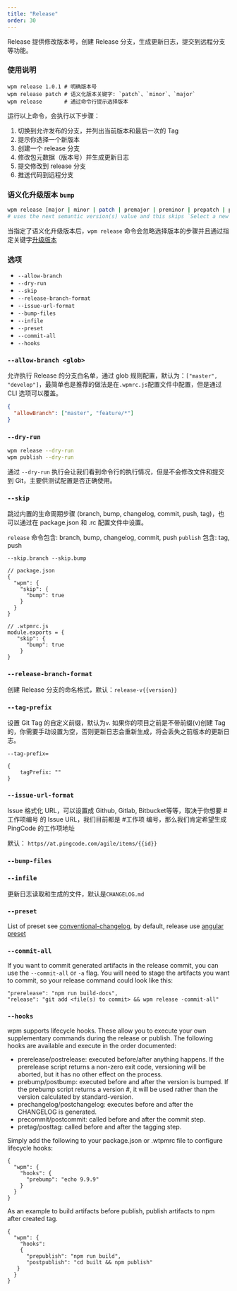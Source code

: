 ```yaml
---
title: "Release"
order: 30
---
```


Release 提供修改版本号，创建 Release 分支，生成更新日志，提交到远程分支等功能。
### 使用说明

```
wpm release 1.0.1 # 明确版本号
wpm release patch # 语义化版本关键字: `patch`、`minor`、`major`
wpm release       # 通过命令行提示选择版本
```

运行以上命令，会执行以下步骤：
1. 切换到允许发布的分支，并列出当前版本和最后一次的 Tag
1. 提示你选择一个新版本
1. 创建一个 release 分支
1. 修改包元数据（版本号）并生成更新日志
1. 提交修改到 release 分支
1. 推送代码到远程分支

### 语义化升级版本 `bump`

```sh
wpm release [major | minor | patch | premajor | preminor | prepatch | prerelease]
# uses the next semantic version(s) value and this skips `Select a new version for...` prompt
```
当指定了语义化升级版本后，`wpm release` 命令会忽略选择版本的步骤并且通过指定关键字[升级版本](https://github.com/npm/node-semver#functions)

### 选项

-   `--allow-branch`
-   `--dry-run`
-   `--skip`
-   `--release-branch-format`
-   `--issue-url-format`
-   `--bump-files`
-   `--infile`
-   `--preset`
-   `--commit-all`
-   `--hooks`

### `--allow-branch <glob>`
允许执行 Release 的分支白名单，通过 glob 规则配置，默认为：`["master", "develop"]`，最简单也是推荐的做法是在`.wpmrc.js`配置文件中配置，但是通过 CLI 选项可以覆盖。

```json
{
  "allowBranch": ["master", "feature/*"]
}
```

### `--dry-run`

```sh
wpm release --dry-run
wpm publish --dry-run
```
通过 `--dry-run` 执行会让我们看到命令行的执行情况，但是不会修改文件和提交到 Git，主要供测试配置是否正确使用。 

### `--skip`
跳过内置的生命周期步骤 (branch, bump, changelog, commit, push, tag)，也可以通过在 package.json 和 .rc 配置文件中设置。

`release` 命令包含: branch, bump, changelog, commit, push
`publish` 包含: tag, push

`--skip.branch --skip.bump`

```
// package.json
{
  "wpm": {
    "skip": {
      "bump": true
    }
  }
}
```

```
// .wtpmrc.js
module.exports = {
   "skip": {
      "bump": true
    }
}
```

### `--release-branch-format`

创建 Release 分支的命名格式，默认：`release-v{{version}}`

### `--tag-prefix`
设置 Git Tag 的自定义前缀，默认为`v`.
如果你的项目之前是不带前缀(v)创建 Tag 的，你需要手动设置为空，否则更新日志会重新生成，将会丢失之前版本的更新日志。

`--tag-prefix=`

```
{
    tagPrefix: ""
}
```

### `--issue-url-format`
Issue 格式化 URL，可以设置成 Github, Gitlab, Bitbucket等等，取决于你想要 #工作项编号 的 Issue URL，我们目前都是 #工作项 编号，那么我们肯定希望生成 PingCode 的工作项地址

默认： `https//at.pingcode.com/agile/items/{{id}}`

### `--bump-files`

### `--infile`
更新日志读取和生成的文件，默认是`CHANGELOG.md`

### `--preset`

List of preset see [conventional-changelog](https://github.com/conventional-changelog/conventional-changelog), by default, release use [angular preset](https://github.com/conventional-changelog/conventional-changelog/blob/master/packages/conventional-changelog-angular/README.md)

### `--commit-all`

If you want to commit generated artifacts in the release commit, you can use the `--commit-all` or `-a` flag. You will need to stage the artifacts you want to commit, so your release command could look like this:

```
"prerelease": "npm run build-docs",
"release": "git add <file(s) to commit> && wpm release -commit-all"
```

### `--hooks`

wpm supports lifecycle hooks. These allow you to execute your own supplementary commands during the release or publish. The following hooks are available and execute in the order documented:

-   prerelease/postrelease: executed before/after anything happens. If the prerelease script returns a non-zero exit code, versioning will be aborted, but it has no other effect on the process.
-   prebump/postbump: executed before and after the version is bumped. If the prebump script returns a version #, it will be used rather than the version calculated by standard-version.
-   prechangelog/postchangelog: executes before and after the CHANGELOG is generated.
-   precommit/postcommit: called before and after the commit step.
-   pretag/posttag: called before and after the tagging step.

Simply add the following to your package.json or .wtpmrc file to configure lifecycle hooks:

```
{
  "wpm": {
    "hooks": {
      "prebump": "echo 9.9.9"
    }
  }
}
```

As an example to build artifacts before publish, publish artifacts to npm after created tag.

```
{
  "wpm": {
    "hooks":
    {
      "prepublish": "npm run build",
      "postpublish": "cd built && npm publish"
   }
  }
}
```